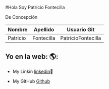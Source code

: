 #Hola Soy Patricio Fontecilla

De Concepción

| Nombre | Apellido | Usuario Git |
|----------|------------|---------|
| Patricio | Fontecilla | PatricioFontecilla |


## Yo en la web: 🌎:
- My Linkin <a href ="https://www.linkedin.com/in/patricio-ivan-fontecilla-romero-b784b222/">linkedin</a>💼 

- My GitHub <a href ="https://github.com/PatricioFontecilla">Github</a>






